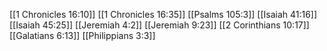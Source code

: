 [[1 Chronicles 16:10]]
[[1 Chronicles 16:35]]
[[Psalms 105:3]]
[[Isaiah 41:16]]
[[Isaiah 45:25]]
[[Jeremiah 4:2]]
[[Jeremiah 9:23]]
[[2 Corinthians 10:17]]
[[Galatians 6:13]]
[[Philippians 3:3]]
